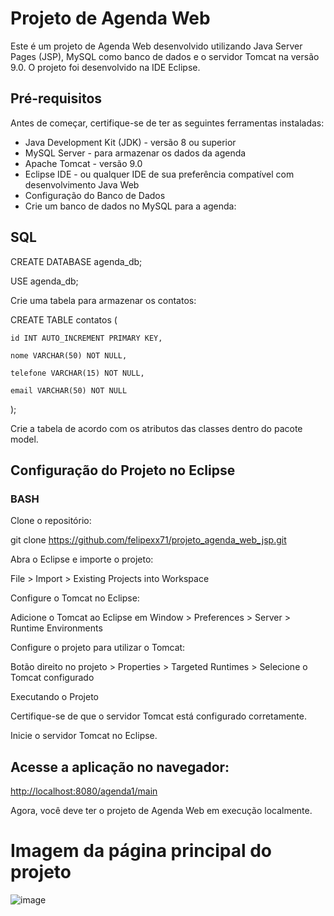 # Projeto de Agenda Web
Este é um projeto de Agenda Web desenvolvido utilizando Java Server Pages (JSP), MySQL como banco de dados e o servidor Tomcat na versão 9.0. O projeto foi desenvolvido na IDE Eclipse.

## Pré-requisitos
Antes de começar, certifique-se de ter as seguintes ferramentas instaladas:

- Java Development Kit (JDK) - versão 8 ou superior
- MySQL Server - para armazenar os dados da agenda
- Apache Tomcat - versão 9.0
- Eclipse IDE - ou qualquer IDE de sua preferência compatível com desenvolvimento Java Web
- Configuração do Banco de Dados
- Crie um banco de dados no MySQL para a agenda:

## SQL
CREATE DATABASE agenda_db;

USE agenda_db;

Crie uma tabela para armazenar os contatos:

CREATE TABLE contatos (

    id INT AUTO_INCREMENT PRIMARY KEY,
    
    nome VARCHAR(50) NOT NULL,
    
    telefone VARCHAR(15) NOT NULL,
    
    email VARCHAR(50) NOT NULL
);

Crie a tabela de acordo com os atributos das classes dentro do pacote model.

## Configuração do Projeto no Eclipse

### BASH
Clone o repositório:

git clone https://github.com/felipexx71/projeto_agenda_web_jsp.git

Abra o Eclipse e importe o projeto:

File > Import > Existing Projects into Workspace

Configure o Tomcat no Eclipse:

Adicione o Tomcat ao Eclipse em Window > Preferences > Server > Runtime Environments

Configure o projeto para utilizar o Tomcat:

Botão direito no projeto > Properties > Targeted Runtimes > Selecione o Tomcat configurado

Executando o Projeto

Certifique-se de que o servidor Tomcat está configurado corretamente.

Inicie o servidor Tomcat no Eclipse.

## Acesse a aplicação no navegador:
[http://localhost:8080/agenda1/main](http://localhost:8080/agenda1/index.html)

Agora, você deve ter o projeto de Agenda Web em execução localmente.

# Imagem da página principal do projeto

![image](https://github.com/felipexx71/projeto_agenda_web_jsp/assets/105807936/d2d24a35-19e5-41d3-8bc5-521b74fa9db0)


